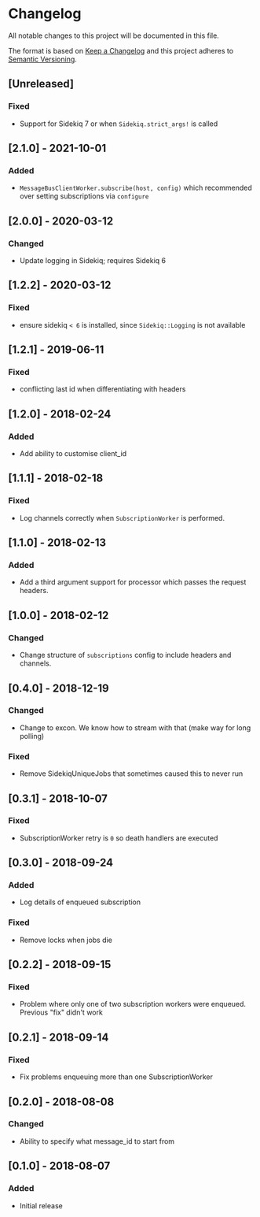 # Changelog
All notable changes to this project will be documented in this file.

The format is based on [Keep a Changelog](http://keepachangelog.com/en/1.0.0/)
and this project adheres to [Semantic Versioning](http://semver.org/spec/v2.0.0.html).

## [Unreleased]
### Fixed
- Support for Sidekiq 7 or when `Sidekiq.strict_args!` is called

## [2.1.0] - 2021-10-01
### Added
- `MessageBusClientWorker.subscribe(host, config)` which recommended over setting subscriptions via `configure`

## [2.0.0] - 2020-03-12
### Changed
- Update logging in Sidekiq; requires Sidekiq 6

## [1.2.2] - 2020-03-12
### Fixed
- ensure sidekiq `< 6` is installed, since `Sidekiq::Logging` is not available

## [1.2.1] - 2019-06-11
### Fixed
- conflicting last id when differentiating with headers

## [1.2.0] - 2018-02-24
### Added
- Add ability to customise client_id

## [1.1.1] - 2018-02-18
### Fixed
- Log channels correctly when `SubscriptionWorker` is performed.

## [1.1.0] - 2018-02-13
### Added
- Add a third argument support for processor which passes the request headers.

## [1.0.0] - 2018-02-12
### Changed
- Change structure of `subscriptions` config to include headers and channels.

## [0.4.0] - 2018-12-19
### Changed
- Change to excon. We know how to stream with that (make way for long polling)

### Fixed
- Remove SidekiqUniqueJobs that sometimes caused this to never run

## [0.3.1] - 2018-10-07
### Fixed
- SubscriptionWorker retry is `0` so death handlers are executed

## [0.3.0] - 2018-09-24
### Added
- Log details of enqueued subscription

### Fixed
- Remove locks when jobs die

## [0.2.2] - 2018-09-15
### Fixed
- Problem where only one of two subscription workers were enqueued. Previous "fix" didn't work

## [0.2.1] - 2018-09-14
### Fixed
- Fix problems enqueuing more than one SubscriptionWorker

## [0.2.0] - 2018-08-08
### Changed
- Ability to specify what message_id to start from

## [0.1.0] - 2018-08-07
### Added
- Initial release

